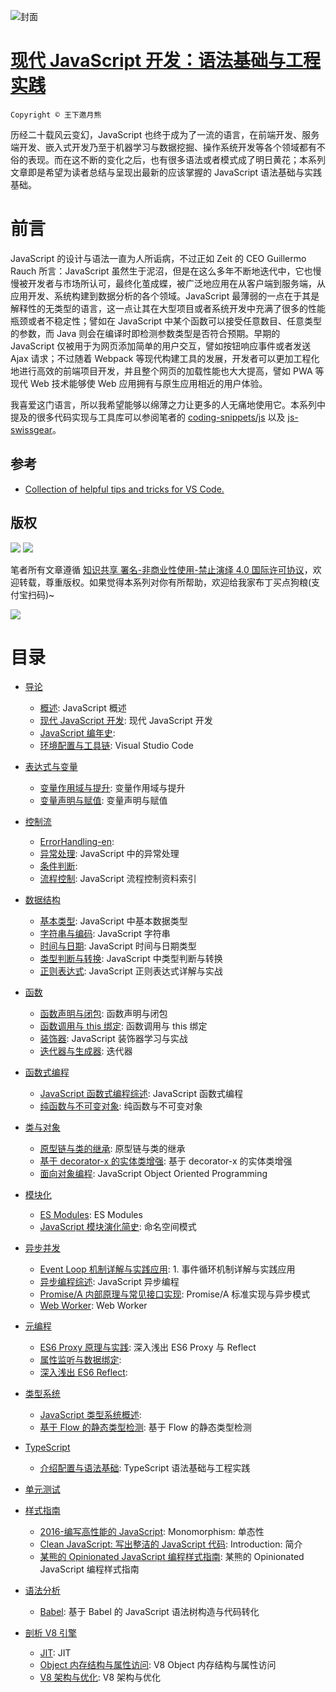 ![封面](https://coding.net/u/hoteam/p/Cache/git/raw/master/2017/8/1/1-roedigbmFjRYkZobdZWuKg.jpeg)

# [现代 JavaScript 开发：语法基础与工程实践](https://url.wx-coder.cn/lrKga)

`Copyright © 王下邀月熊`

历经二十载风云变幻，JavaScript 也终于成为了一流的语言，在前端开发、服务端开发、嵌入式开发乃至于机器学习与数据挖掘、操作系统开发等各个领域都有不俗的表现。而在这不断的变化之后，也有很多语法或者模式成了明日黄花；本系列文章即是希望为读者总结与呈现出最新的应该掌握的 JavaScript 语法基础与实践基础。

# 前言

JavaScript 的设计与语法一直为人所诟病，不过正如 Zeit 的 CEO Guillermo Rauch 所言：JavaScript 虽然生于泥沼，但是在这么多年不断地迭代中，它也慢慢被开发者与市场所认可，最终化茧成蝶，被广泛地应用在从客户端到服务端，从应用开发、系统构建到数据分析的各个领域。JavaScript 最薄弱的一点在于其是解释性的无类型的语言，这一点让其在大型项目或者系统开发中充满了很多的性能瓶颈或者不稳定性；譬如在 JavaScript 中某个函数可以接受任意数目、任意类型的参数，而 Java 则会在编译时即检测参数类型是否符合预期。早期的 JavaScript 仅被用于为网页添加简单的用户交互，譬如按钮响应事件或者发送 Ajax 请求；不过随着 Webpack 等现代构建工具的发展，开发者可以更加工程化地进行高效的前端项目开发，并且整个网页的加载性能也大大提高，譬如 PWA 等现代 Web 技术能够使 Web 应用拥有与原生应用相近的用户体验。

我喜爱这门语言，所以我希望能够以绵薄之力让更多的人无痛地使用它。本系列中提及的很多代码实现与工具库可以参阅笔者的 [coding-snippets/js](https://github.com/wx-chevalier/coding-snippets) 以及 [js-swissgear](https://github.com/wx-chevalier/coding-snippets/tree/master/js)。

## 参考

* [Collection of helpful tips and tricks for VS Code.](https://github.com/Microsoft/vscode-tips-and-tricks)

## 版权

![](https://parg.co/bDY) ![](https://parg.co/bDm)

笔者所有文章遵循 [知识共享 署名-非商业性使用-禁止演绎 4.0 国际许可协议](https://creativecommons.org/licenses/by-nc-nd/4.0/deed.zh)，欢迎转载，尊重版权。如果觉得本系列对你有所帮助，欢迎给我家布丁买点狗粮(支付宝扫码)~

![](https://github.com/wx-chevalier/OSS/blob/master/2017/8/1/Buding.jpg?raw=true)

# 目录

* [导论](./导论/Index.md)

  * [概述](./导论/概述.md): JavaScript 概述
  * [现代 JavaScript 开发](./导论/现代%20JavaScript%20开发.md): 现代 JavaScript 开发
  * [JavaScript 编年史](./导论/编年史.md):
  * [环境配置与工具链](./导论/环境配置与工具链.md): Visual Studio Code

* [表达式与变量](./表达式与变量/Index.md)

  * [变量作用域与提升](./表达式与变量/变量作用域与提升.md): 变量作用域与提升
  * [变量声明与赋值](./表达式与变量/变量声明与赋值.md): 变量声明与赋值

* [控制流](./控制流/Index.md)

  * [ErrorHandling-en](./控制流/ErrorHandling-en.md):
  * [异常处理](./控制流/异常处理.md): JavaScript 中的异常处理
  * [条件判断](./控制流/条件判断.md):
  * [流程控制](./控制流/流程控制.md): JavaScript 流程控制资料索引

* [数据结构](./数据结构/Index.md)

  * [基本类型](./数据结构/基本类型.md): JavaScript 中基本数据类型
  * [字符串与编码](./数据结构/字符串与编码.md): JavaScript 字符串
  * [时间与日期](./数据结构/时间与日期.md): JavaScript 时间与日期类型
  * [类型判断与转换](./数据结构/类型判断与转换.md): JavaScript 中类型判断与转换
  * [正则表达式](./数据结构/正则表达式.md): JavaScript 正则表达式详解与实战

* [函数](./函数/Index.md)

  * [函数声明与闭包](./函数/函数声明与闭包.md): 函数声明与闭包
  * [函数调用与 this 绑定](./函数/函数调用与%20this%20绑定.md): 函数调用与 this 绑定
  * [装饰器](./函数/装饰器.md): JavaScript 装饰器学习与实战
  * [迭代器与生成器](./函数/迭代器与生成器.md): 迭代器

* [函数式编程](./函数式编程/Index.md)

  * [JavaScript 函数式编程综述](./函数式编程/JavaScript%20函数式编程综述.md): JavaScript 函数式编程
  * [纯函数与不可变对象](./函数式编程/纯函数与不可变对象.md): 纯函数与不可变对象

* [类与对象](./类与对象/Index.md)

  * [原型链与类的继承](./类与对象/原型链与类的继承.md): 原型链与类的继承
  * [基于 decorator-x 的实体类增强](./类与对象/基于%20decorator-x%20的实体类增强.md): 基于 decorator-x 的实体类增强
  * [面向对象编程](./类与对象/面向对象编程.md): JavaScript Object Oriented Programming

* [模块化](./模块化/Index.md)

  * [ES Modules](./模块化/ES%20Modules.md): ES Modules
  * [JavaScript 模块演化简史](./模块化/JavaScript%20模块演化简史.md): 命名空间模式

* [异步并发](./异步并发/Index.md)

  * [Event Loop 机制详解与实践应用](./异步并发/Event%20Loop%20.md): 1. 事件循环机制详解与实践应用
  * [异步编程综述](./异步并发/异步编程综述.md): JavaScript 异步编程
  * [Promise/A 内部原理与常见接口实现](./异步并发/Promise.md): Promise/A 标准实现与异步模式
  * [Web Worker](./异步并发/Web%20Worker.md): Web Worker

* [元编程](./元编程/Index.md)

  * [ES6 Proxy 原理与实践](./元编程/ES6%20Proxy%20原理与实践.md): 深入浅出 ES6 Proxy 与 Reflect
  * [属性监听与数据绑定](./元编程/属性监听与数据绑定.md):
  * [深入浅出 ES6 Reflect](./元编程/深入浅出%20ES6%20Reflect.md):

* [类型系统](./类型系统/Index.md)

  * [JavaScript 类型系统概述](./类型系统/JavaScript%20类型系统概述.md):
  * [基于 Flow 的静态类型检测](./类型系统/基于%20Flow%20的静态类型检测.md): 基于 Flow 的静态类型检测

* [TypeScript](./TypeScript/Index.md)

  * [介绍配置与语法基础](./TypeScript/介绍配置与语法基础.md): TypeScript 语法基础与工程实践

* [单元测试](./单元测试/Index.md)

* [样式指南](./样式指南/Index.md)

  * [2016-编写高性能的 JavaScript](./样式指南/2016-编写高性能的%20JavaScript.md): Monomorphism: 单态性
  * [Clean JavaScript: 写出整洁的 JavaScript 代码](./样式指南/Clean%20JavaScript:%20写出整洁的%20JavaScript%20代码.md): Introduction: 简介
  * [某熊的 Opinionated JavaScript 编程样式指南](./样式指南/某熊的%20Opinionated%20JavaScript%20编程样式指南.md): 某熊的 Opinionated JavaScript 编程样式指南

* [语法分析](./语法分析/Index.md)

  * [Babel](./语法分析/Babel.md): 基于 Babel 的 JavaScript 语法树构造与代码转化

* [剖析 V8 引擎](./剖析%20V8%20引擎/Index.md)

  * [JIT](./剖析%20V8%20引擎/JIT.md): JIT
  * [Object 内存结构与属性访问](./剖析%20V8%20引擎/Object%20内存结构与属性访问.md): V8 Object 内存结构与属性访问
  * [V8 架构与优化](./剖析%20V8%20引擎/V8%20架构与优化.md): V8 架构与优化
